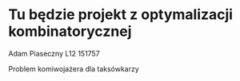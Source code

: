 # Tu będzie projekt z optymalizacji kombinatorycznej

Adam Piaseczny L12 151757

Problem komiwojażera dla taksówkarzy
